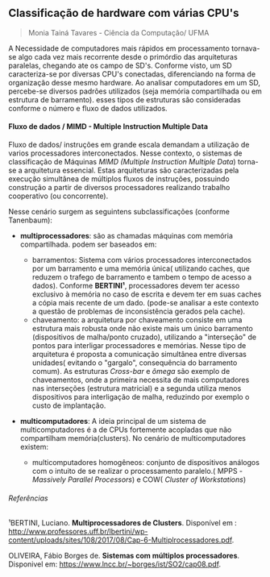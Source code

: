## Classificação de hardware com várias CPU's
> Monia Tainá Tavares - Ciência da Computação/ UFMA

A Necessidade de computadores mais rápidos em processamento tornava-se algo cada vez mais recorrente desde o primórdio das arquiteturas paralelas, chegando ate os campo de SD's. Conforme visto, um SD caracteriza-se por diversas CPU's conectadas, diferenciando na forma de organização desse mesmo hardware. 
Ao analisar computadores em um SD, percebe-se diversos padrões utilizados (seja memória compartilhada ou em estrutura de barramento). esses tipos de estruturas são consideradas conforme o número e fluxo de dados utilizados.

#### Fluxo de dados / MIMD - Multiple Instruction Multiple Data

Fluxo de dados/ instruções em grande escala demandam a utilização de varios processadores interconectados. Nesse contexto, o sistemas de classificação de Máquinas *MIMD (Multiple Instruction Multiple Data*) torna-se a arquitetura essencial. Estas arquiteturas são caracterizadas pela execução simultânea de múltiplos fluxos de instruções, possuindo construção a partir de diversos processadores realizando trabalho cooperativo (ou concorrente).

Nesse cenário surgem as seguintens subclassificações (conforme Tanenbaum):

- **multiprocessadores**: são as chamadas máquinas com memória compartilhada. podem ser baseados em:
  - barramentos: Sistema com vários processadores interconectados por um barramento e uma memória única( utilizando caches, que reduzem o trafego de barramento e tambem o tempo de acesso a dados). Conforme **BERTINI¹**, processadores devem ter acesso exclusivo à memória no caso de escrita e devem ter em suas caches a cópia mais recente de um dado. (pode-se analisar a este contexto a questão de problemas de inconsistência gerados pela cache).
  - chaveamento: a arquitetura por chaveamento consiste em uma estrutura mais robusta onde não existe mais um único barramento   (dispositivos de malha/ponto cruzado), utilizando a "interseção" de pontos para interligar processadores e memórias. Nesse tipo de arquitetura é proposta a comunicação simultânea entre diversas unidades( evitando o "gargalo", consequência do barramento comum). As estruturas *Cross-bar* e *ômega* são exemplo de chaveamentos, onde a primeira necessita de mais computadores nas interseções (estrutura matricial) e a segunda utiliza menos dispositivos para interligação de malha, reduzindo por exemplo o custo de implantação.
  
 - **multicomputadores**: A ideia principal de um sistema de multicomputadores é a de CPUs fortemente acopladas que não compartilham memória(clusters). No cenário de multicomputadores existem:
    - multicomputadores homogêneos: conjunto de dispositivos análogos com o intuito de se realizar o processamento paralelo.( MPPS - *Massively Parallel Processors*) e COW( *Cluster of Workstations*)
  
  
 
 
 
 ###### Referências
 
 ¹BERTINI, Luciano. **Multiprocessadores de Clusters**. Disponível em : http://www.professores.uff.br/lbertini/wp-content/uploads/sites/108/2017/08/Cap-6-Multiplrocessadores.pdf.
 
 OLIVEIRA, Fábio Borges de. **Sistemas com múltiplos processadores**. Disponivel em: https://www.lncc.br/~borges/ist/SO2/cap08.pdf.
 



